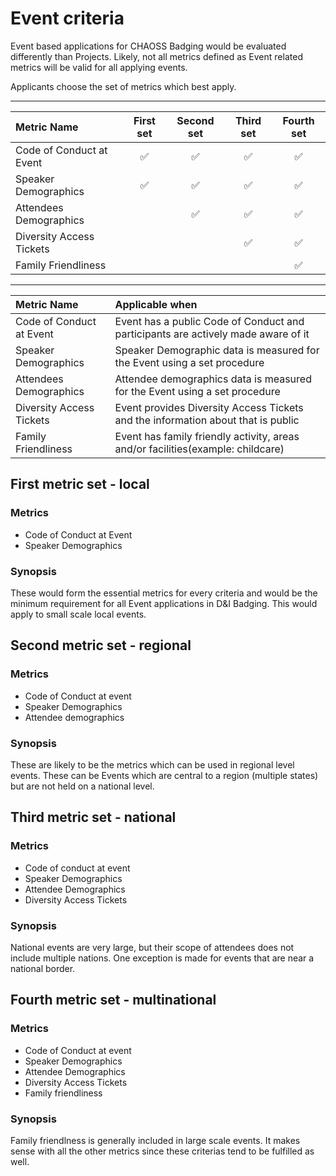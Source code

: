 # Event criteria

Event based applications for CHAOSS Badging would be evaluated differently than Projects. Likely, not all metrics defined as Event related metrics will be valid for all applying events.

Applicants choose the set of metrics which best apply.

-----


Metric Name              |First set|Second set|Third set|Fourth set|
:------------------------|:-------:|:--------:|:-------:|:--------:|
Code of Conduct at Event |✅       |✅        |✅       |✅        |
Speaker Demographics     |✅       |✅        |✅       |✅        |
Attendees Demographics   |         |✅        |✅       |✅        |
Diversity Access Tickets |         |          |✅       |✅        |
Family Friendliness      |         |          |         |✅        |

-----

Metric Name              | Applicable when
:------------------------|:---
Code of Conduct at Event | Event has a public Code of Conduct and participants are actively made aware of it
Speaker Demographics     | Speaker Demographic data is measured for the Event using a set procedure
Attendees Demographics   | Attendee demographics data is measured for the Event using a set procedure
Diversity Access Tickets | Event provides Diversity Access Tickets and the information about that is public
Family Friendliness      | Event has family friendly activity, areas and/or facilities(example: childcare)


## First metric set - local

### Metrics

- Code of Conduct at Event
- Speaker Demographics

### Synopsis

These would form the essential metrics for every criteria and would be the minimum requirement for all Event applications in D&I Badging. This would apply to small scale local events.


## Second metric set - regional

### Metrics

- Code of Conduct at event
- Speaker Demographics
- Attendee demographics

### Synopsis
These are likely to be the metrics which can be used in regional level events. These can be Events which are central to a region (multiple states) but are not held on a national level.


## Third metric set - national

### Metrics

- Code of conduct at event
- Speaker Demographics
- Attendee Demographics
- Diversity Access Tickets

### Synopsis
National events are very large, but their scope of attendees does not include multiple nations. One exception is made for events that are near a national border.


## Fourth metric set - multinational

### Metrics

- Code of Conduct at event
- Speaker Demographics
- Attendee Demographics
- Diversity Access Tickets
- Family friendliness

### Synopsis

Family friendlness is generally included in large scale events. It makes sense with all the other metrics since these criterias tend to be fulfilled as well.
